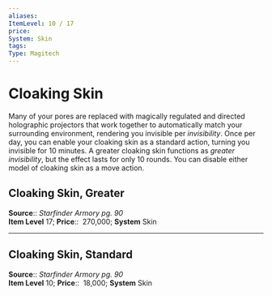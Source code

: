 ```yaml
---
aliases: 
ItemLevel: 10 / 17
price:  
System: Skin
tags: 
Type: Magitech
---
```


# Cloaking Skin

Many of your pores are replaced with magically regulated and directed holographic projectors that work together to automatically match your surrounding environment, rendering you invisible per _invisibility_. Once per day, you can enable your cloaking skin as a standard action, turning you invisible for 10 minutes. A greater cloaking skin functions as _greater invisibility_, but the effect lasts for only 10 rounds. You can disable either model of cloaking skin as a move action.  

## Cloaking Skin, Greater

**Source**:: _Starfinder Armory pg. 90_  
**Item Level** 17;
**Price**::  270,000; **System** Skin  
  

---

## Cloaking Skin, Standard

**Source**:: _Starfinder Armory pg. 90_  
**Item Level** 10;
**Price**::  18,000; **System** Skin
